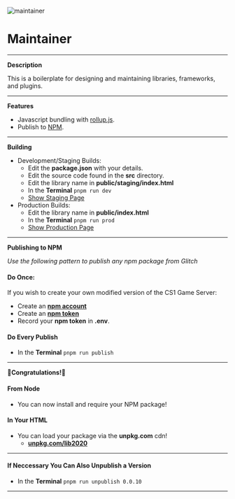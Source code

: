 ![maintainer](https://cdn.glitch.com/4e53cd53-db7a-4126-950a-47ec03902b02%2Fhacker.png?v=1591365090437)

# Maintainer
____
**Description**

This is a boilerplate for designing and maintaining libraries, frameworks, and plugins.
____

**Features**

- Javascript bundling with <a href="https://rollupjs.org/guide/en/" rel="noopener noreferrer">rollup.js</a>.
- Publish to <a href="https://docs.npmjs.com/cli/publish" rel="noopener noreferrer">NPM</a>.


___

**Building**

- Development/Staging Builds:
  - Edit the **package.json** with your details.
  - Edit the source code found in the **src** directory.
  - Edit the library name in **public/staging/index.html**
  - In the **Terminal** ```pnpm run dev```
  - <a href="https://maintainer.glitch.me/staging/" rel="noopener noreferrer">Show Staging Page</a>
- Production Builds:
  - Edit the library name in **public/index.html**
  - In the **Terminal** ```pnpm run prod```
  - <a href="https://maintainer.glitch.me" rel="noopener noreferrer">Show Production Page</a>


___

**Publishing to NPM**

*Use the following pattern to publish any npm package from Glitch*

#### Do Once:
If you wish to create your own modified version of the CS1 Game Server:
- Create an <a href="https://www.npmjs.com/" rel="noopener noreferrer ">**npm account**</a>
- Create an <a href="https://docs.npmjs.com/creating-and-viewing-authentication-tokens" rel="noopener noreferrer ">**npm token**</a>
- Record your **npm token** in **.env**.

#### Do Every Publish
- In the **Terminal** ```pnpm run publish```

___

**🎉Congratulations!🎉**

#### From Node
- You can now install and require your NPM package!

#### In Your HTML
- You can load your package via the **unpkg.com** cdn!
  - <a href="unpkg.com/lib2020" rel="noopener noreferrer ">**unpkg.com/lib2020**</a>
  
___


#### If Neccessary You Can Also Unpublish a Version
- In the **Terminal** ```pnpm run unpublish 0.0.10```

___